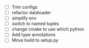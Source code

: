 - [ ] Trim configs
- [ ] refactor dataloader
- [ ] simplify env
- [ ] switch to named tuples
- [ ] change cmake to use which python
- [ ] Add type annotations
- [ ] Move build to setup.py